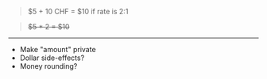 > $5 + 10 CHF = $10 if rate is 2:1

> ~~$5 * 2 = $10~~
---
- Make "amount" private
- Dollar side-effects?
- Money rounding?